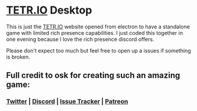 # [TETR.IO](https://tetr.io/) Desktop
This is just the [TETR.IO](https://tetr.io/) website opened from electron to have a standalone game with limited rich presence capabilities.
I just coded this together in one evening because I love the rich presence discord offers.

Please don't expect too much but feel free to open up a issues if something is broken.

## Full credit to osk for creating such an amazing game:
### [Twitter](https://twitter.com/tetriogame) | [Discord](https://discord.com/invite/ufDb2XJ) | [Issue Tracker](https://github.com/o5k/tetrio-issues) | [Patreon](https://www.patreon.com/tetrio)